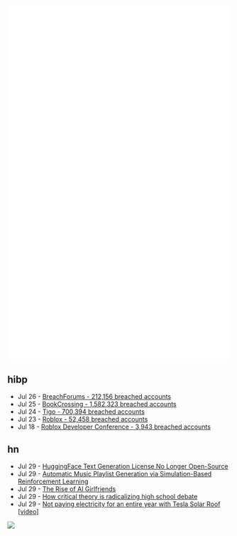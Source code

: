 ![Metrics](https://raw.githubusercontent.com/phixion/phixion/master/metrics.svg)

## hibp

<!--
for https://github.com/phixion/phixion/blob/main/.github/workflows/feeds.yml
-->
<!--START_SECTION:haveibeenpwnd-->
- Jul 26 - [BreachForums - 212,156 breached accounts](https://haveibeenpwned.com/PwnedWebsites#BreachForums)
- Jul 25 - [BookCrossing - 1,582,323 breached accounts](https://haveibeenpwned.com/PwnedWebsites#BookCrossing)
- Jul 24 - [Tigo - 700,394 breached accounts](https://haveibeenpwned.com/PwnedWebsites#Tigo)
- Jul 23 - [Roblox - 52,458 breached accounts](https://haveibeenpwned.com/PwnedWebsites#Roblox)
- Jul 18 - [Roblox Developer Conference - 3,943 breached accounts](https://haveibeenpwned.com/PwnedWebsites#RobloxDeveloperConference)
<!--END_SECTION:haveibeenpwnd-->

## hn

<!--
for https://github.com/phixion/phixion/blob/main/.github/workflows/feeds.yml
-->
<!--START_SECTION:hn-->
- Jul 29 - [HuggingFace Text Generation License No Longer Open-Source](https://github.com/huggingface/text-generation-inference/issues/726)
- Jul 29 - [Automatic Music Playlist Generation via Simulation-Based Reinforcement Learning](https://research.atspotify.com/2023/07/automatic-music-playlist-generation-via-simulation-based-reinforcement-learning/)
- Jul 29 - [The Rise of AI Girlfriends](https://innovationnation.blog/p/the-rise-of-ai-girlfriends)
- Jul 29 - [How critical theory is radicalizing high school debate](https://www.slowboring.com/p/how-critical-theory-is-radicalizing)
- Jul 29 - [Not paying electricity for an entire year with Tesla Solar Roof [video]](https://www.youtube.com/watch?v=UJeSWbR6W04)
<!--END_SECTION:hn-->

<!--
for https://yhype.me
-->
![](https://hit.yhype.me/github/profile?user_id=13013670)
